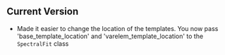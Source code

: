 ## Current Version


* Made it easier to change the location of the templates. You now pass 'base_template_location' and 'varelem_template_location' to the ```SpectralFit``` class
